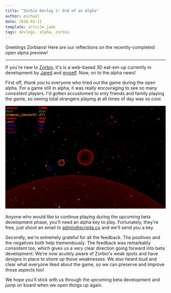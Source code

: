 ```yaml
---
title: "Zorbio Devlog 2: End of an Alpha"
author: michael
date: 2016-03-11
template: article.jade
tags: devlogs, alpha, zorbio
---
```


Greetings Zorbians!  Here are our reflections on the recently-completed open alpha preview!

----

If you're new to [Zorbio][zorbio], it's is a web-based 3D eat-em-up currently
in development by [Jared][jared] and [myself][me].  Now, on to the alpha news!

First off, *thank you* to everyone who tried out the game during the open
alpha.  For a game still in alpha, it was really encouraging to see so many
consistent players.  I'd gotten accustomed to only friends and family playing
the game, so seeing total strangers playing at all times of day was *so cool*.

![zorbio screenshot with several players](alpha-fun.png)

Anyone who would like to continue playing during the upcoming beta development
phase, you'll need an alpha key to play.  Fortunately, they're free, just shoot
an email to [admin@scripta.co][keymail] and we'll send you a key.

Secondly, we're extremely grateful for all the feedback.  The positives and the
negatives both help tremendously.  The feedback was remarkably consistent too,
which gives us a very clear direction going forward into beta development.
We're now acutely aware of Zorbio's weak spots and have designs in place to
shore up those weaknesses.  We also heard loud and clear what everyone liked
about the game, so we can preserve and improve those aspects too!

We hope you'll stick with us through the upcoming beta development and jump on
board when we open things up again.

[zorbio]: http://zor.bio
[keymail]: mailto:admin@scripta.co
[jared]: https://twitter.com/caramelcode
[me]: https://twitter.com/mwcz
